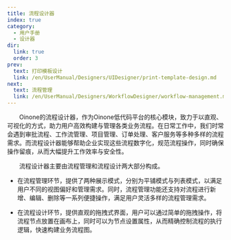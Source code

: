 ```yaml
---
title: 流程设计器
index: true
category:
  - 用户手册
  - 设计器
dir:
  link: true
  order: 3
prev:
  text: 打印模板设计
  link: /en/UserManual/Designers/UIDesigner/print-template-design.md
next:
  text: 流程管理
  link: /en/UserManual/Designers/WorkflowDesigner/workflow-management.md
---
```

&emsp;&emsp;Oinone的流程设计器，作为Oinone低代码平台的核心模块，致力于以直观、可视化的方式，助力用户高效构建与管理各类业务流程。在日常工作中，我们时常会遇到审批流程、工作流管理、项目管理、订单处理、客户服务等多种多样的流程需求。而流程设计器能够帮助企业实现这些流程数字化，规范流程操作，同时确保操作留痕，从而大幅提升工作效率与安全性。

&emsp;&emsp;流程设计器主要由流程管理和流程设计两大部分构成。

+ 在流程管理环节，提供了两种展示模式，分别为平铺模式与列表模式，以满足用户不同的视图偏好和管理需求。同时，流程管理功能还支持对流程进行新增、编辑、删除等一系列便捷操作，满足用户灵活多样的流程管理需求。

+ 在流程设计环节，提供直观的拖拽式界面，用户可以通过简单的拖拽操作，将流程节点放置在画布上，同时可以为节点设置属性，从而精确控制流程的执行逻辑，快速构建业务流程图。



